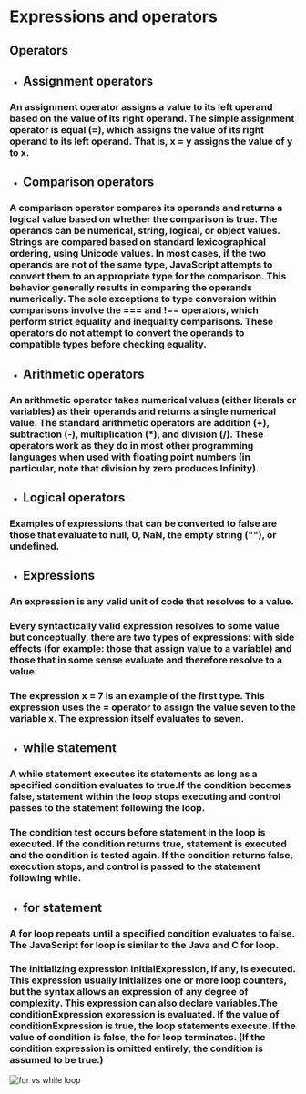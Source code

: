 # Expressions and operators
## Operators
- ## Assignment operators
### An assignment operator assigns a value to its left operand based on the value of its right operand. The simple assignment operator is equal (=), which assigns the value of its right operand to its left operand. That is, x = y assigns the value of y to x.

- ## Comparison operators
### A comparison operator compares its operands and returns a logical value based on whether the comparison is true. The operands can be numerical, string, logical, or object values. Strings are compared based on standard lexicographical ordering, using Unicode values. In most cases, if the two operands are not of the same type, JavaScript attempts to convert them to an appropriate type for the comparison. This behavior generally results in comparing the operands numerically. The sole exceptions to type conversion within comparisons involve the === and !== operators, which perform strict equality and inequality comparisons. These operators do not attempt to convert the operands to compatible types before checking equality.

- ## Arithmetic operators
###  An arithmetic operator takes numerical values (either literals or variables) as their operands and returns a single numerical value. The standard arithmetic operators are addition (+), subtraction (-), multiplication (*), and division (/). These operators work as they do in most other programming languages when used with floating point numbers (in particular, note that division by zero produces Infinity).

- ## Logical operators
### Examples of expressions that can be converted to false are those that evaluate to null, 0, NaN, the empty string (""), or undefined.

- ## Expressions
### An expression is any valid unit of code that resolves to a value.

### Every syntactically valid expression resolves to some value but conceptually, there are two types of expressions: with side effects (for example: those that assign value to a variable) and those that in some sense evaluate and therefore resolve to a value.

### The expression x = 7 is an example of the first type. This expression uses the = operator to assign the value seven to the variable x. The expression itself evaluates to seven.


- ## while statement
### A while statement executes its statements as long as a specified condition evaluates to true.If the condition becomes false, statement within the loop stops executing and control passes to the statement following the loop.

### The condition test occurs before statement in the loop is executed. If the condition returns true, statement is executed and the condition is tested again. If the condition returns false, execution stops, and control is passed to the statement following while.

- ## for statement
### A for loop repeats until a specified condition evaluates to false. The JavaScript for loop is similar to the Java and C for loop.
### The initializing expression initialExpression, if any, is executed. This expression usually initializes one or more loop counters, but the syntax allows an expression of any degree of complexity. This expression can also declare variables.The conditionExpression expression is evaluated. If the value of conditionExpression is true, the loop statements execute. If the value of condition is false, the for loop terminates. (If the condition expression is omitted entirely, the condition is assumed to be true.)


![for vs while loop](https://i.pinimg.com/originals/c2/56/8f/c2568f7e6bc7af034e5f1c42d3747e64.png)


